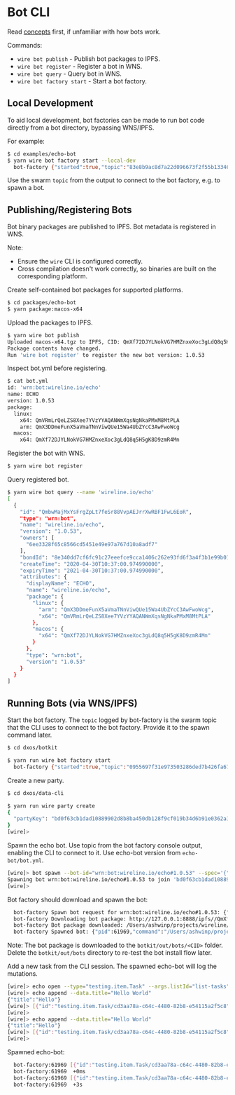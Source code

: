 # Bot CLI

Read [concepts](../botkit/README.md) first, if unfamiliar with how bots work.

Commands:

* `wire bot publish` - Publish bot packages to IPFS.
* `wire bot register` - Register a bot in WNS.
* `wire bot query` - Query bot in WNS.
* `wire bot factory start` - Start a bot factory.

## Local Development

To aid local development, bot factories can be made to run bot code directly from a bot directory, bypassing WNS/IPFS.

For example:

```bash
$ cd examples/echo-bot
$ yarn wire bot factory start --local-dev
  bot-factory {"started":true,"topic":"83e8b9ac8d7a22d096673f2f55b13346f225fd060fe869fab9c26042716753b5","peerId":"83e8b9ac8d7a22d096673f2f55b13346f225fd060fe869fab9c26042716753b5","localDev":true}
```

Use the swarm `topic` from the output to connect to the bot factory, e.g. to spawn a bot.

## Publishing/Registering Bots

Bot binary packages are published to IPFS. Bot metadata is registered in WNS.

Note:
* Ensure the `wire` CLI is configured correctly.
* Cross compilation doesn't work correctly, so binaries are built on the corresponding platform.


Create self-contained bot packages for supported platforms.

```bash
$ cd packages/echo-bot
$ yarn package:macos-x64
```

Upload the packages to IPFS.

```bash
$ yarn wire bot publish
Uploaded macos-x64.tgz to IPFS, CID: QmXf72DJYLNokVG7HMZnxeXoc3gLdQ8q5H5gK8D9zmR4Mn
Package contents have changed.
Run 'wire bot register' to register the new bot version: 1.0.53
```

Inspect bot.yml before registering.

```bash
$ cat bot.yml
id: 'wrn:bot:wireline.io/echo'
name: ECHO
version: 1.0.53
package:
  linux:
    x64: QmVRmLrQeLZS8Xee7YVzYYAQANWmXqsNgNkaPMxM8MtPLA
    arm: QmX3DDmeFunX5aVmaTNnViwQUe15Wa4UbZYcC3AwFwoWcg
  macos:
    x64: QmXf72DJYLNokVG7HMZnxeXoc3gLdQ8q5H5gK8D9zmR4Mn
```

Register the bot with WNS.

```bash
$ yarn wire bot register
```

Query registered bot.

```bash
$ yarn wire bot query --name 'wireline.io/echo'
[
  {
    "id": "QmbwMajMxYsFrgZpLt7feSr88VvpAEJrrXwRBF1FwL6EoR",
    "type": "wrn:bot",
    "name": "wireline.io/echo",
    "version": "1.0.53",
    "owners": [
      "6ee3328f65c8566cd5451e49e97a767d10a8adf7"
    ],
    "bondId": "8e340dd7cf6fc91c27eeefce9cca1406c262e93fd6f3a4f3b1e99b01161fcef3",
    "createTime": "2020-04-30T10:37:00.974990000",
    "expiryTime": "2021-04-30T10:37:00.974990000",
    "attributes": {
      "displayName": "ECHO",
      "name": "wireline.io/echo",
      "package": {
        "linux": {
          "arm": "QmX3DDmeFunX5aVmaTNnViwQUe15Wa4UbZYcC3AwFwoWcg",
          "x64": "QmVRmLrQeLZS8Xee7YVzYYAQANWmXqsNgNkaPMxM8MtPLA"
        },
        "macos": {
          "x64": "QmXf72DJYLNokVG7HMZnxeXoc3gLdQ8q5H5gK8D9zmR4Mn"
        }
      },
      "type": "wrn:bot",
      "version": "1.0.53"
    }
  }
]
```

## Running Bots (via WNS/IPFS)

Start the bot factory. The `topic` logged by bot-factory is the swarm topic that the CLI uses to connect to the bot factory. Provide it to the spawn command later.

```bash
$ cd dxos/botkit

$ yarn run wire bot factory start
  bot-factory {"started":true,"topic":"0955697f31e973503286ded7b426fa6725b9e6c9e06ba112f537467b0a1beb1e","peerId":"0955697f31e973503286ded7b426fa6725b9e6c9e06ba112f537467b0a1beb1e","localDev":false}
```

Create a new party.

```bash
$ cd dxos/data-cli

$ yarn run wire party create
{
  "partyKey": "bd0f63cb1dad10889902d8b8ba450db128f9cf019b34d6b91e0362a108085483"
}
[wire]>
```

Spawn the echo bot. Use topic from the bot factory console output, enabling the CLI to connect to it. Use echo-bot version from `echo-bot/bot.yml`.

```bash
[wire]> bot spawn --bot-id="wrn:bot:wireline.io/echo#1.0.53" --spec='{"type":"testing.item.Task","listId":"list-tasks"}' --topic 0955697f31e973503286ded7b426fa6725b9e6c9e06ba112f537467b0a1beb1e
Spawning bot wrn:bot:wireline.io/echo#1.0.53 to join 'bd0f63cb1dad10889902d8b8ba450db128f9cf019b34d6b91e0362a108085483' party with invitation: {"swarmKey":"305b70cf46d0e22628d424fce23ea6f76bd9da44df8a3ed3fe70e56858b0bffa","invitation":"878c110aaab9a7173e3562e882e10c4480c32789ff012733825034c1fa340be7","hash":"b8f9fc83963153f63ae9e36871abed598f248d61"}.
[wire]>
```

Bot factory should download and spawn the bot:

```bash
  bot-factory Spawn bot request for wrn:bot:wireline.io/echo#1.0.53: {"botConfig":{"botId":"wrn:bot:wireline.io/echo#1.0.53","topic":"bd0f63cb1dad10889902d8b8ba450db128f9cf019b34d6b91e0362a108085483","modelOptions":"{\"type\":\"testing.item.Task\",\"listId\":\"list-tasks\"}","invitation":"{\"swarmKey\":\"305b70cf46d0e22628d424fce23ea6f76bd9da44df8a3ed3fe70e56858b0bffa\",\"invitation\":\"878c110aaab9a7173e3562e882e10c4480c32789ff012733825034c1fa340be7\",\"hash\":\"b8f9fc83963153f63ae9e36871abed598f248d61\"}","__type_url":"dxos.protocol.bot.Spawn"}} +0ms
  bot-factory Downloading bot package: http://127.0.0.1:8888/ipfs//QmXf72DJYLNokVG7HMZnxeXoc3gLdQ8q5H5gK8D9zmR4Mn +7ms
  bot-factory Bot package downloaded: /Users/ashwinp/projects/wireline/incubator/dxos/botkit/out/bots/QmbwMajMxYsFrgZpLt7feSr88VvpAEJrrXwRBF1FwL6EoR +955ms
  bot-factory Spawned bot: {"pid":61969,"command":"/Users/ashwinp/projects/wireline/incubator/dxos/botkit/out/bots/QmbwMajMxYsFrgZpLt7feSr88VvpAEJrrXwRBF1FwL6EoR/main.bin","args":[],"wireEnv":{"WIRE_BOT_IPC_SERVER":"bot-61894","WIRE_BOT_TOPIC":"bd0f63cb1dad10889902d8b8ba450db128f9cf019b34d6b91e0362a108085483","WIRE_BOT_SPEC":"{\"type\":\"testing.item.Task\",\"listId\":\"list-tasks\"}","WIRE_BOT_INVITATION":"{\"swarmKey\":\"305b70cf46d0e22628d424fce23ea6f76bd9da44df8a3ed3fe70e56858b0bffa\",\"invitation\":\"878c110aaab9a7173e3562e882e10c4480c32789ff012733825034c1fa340be7\",\"hash\":\"b8f9fc83963153f63ae9e36871abed598f248d61\"}"},"topic":"bd0f63cb1dad10889902d8b8ba450db128f9cf019b34d6b91e0362a108085483","spec":"{\"type\":\"testing.item.Task\",\"listId\":\"list-tasks\"}","cwd":"/Users/ashwinp/projects/wireline/incubator/dxos/botkit/out/bots/QmbwMajMxYsFrgZpLt7feSr88VvpAEJrrXwRBF1FwL6EoR/.bots/d50e8a9f-f02c-4863-83b6-968749924ef3"} +19ms
```

Note: The bot package is downloaded to the `botkit/out/bots/<CID>` folder. Delete the `botkit/out/bots` directory to re-test the bot install flow later.

Add a new task from the CLI session. The spawned echo-bot will log the mutations.

```bash
[wire]> echo open --type="testing.item.Task" --args.listId="list-tasks"
[wire]> echo append --data.title="Hello World"
{"title":"Hello"}
[wire]> [{"id":"testing.item.Task/cd3aa78a-c64c-4480-82b8-e54115a2f5c8","properties":{"title":"Hello"}}]
[wire]>
[wire]> echo append --data.title="Hello World"
{"title":"Hello"}
[wire]> [{"id":"testing.item.Task/cd3aa78a-c64c-4480-82b8-e54115a2f5c8","properties":{"title":"Hello"}},{"id":"testing.item.Task/3a7703af-900b-424a-831a-712f8a0243ad","properties":{"title":"Hello"}}]
[wire]>
```

Spawned echo-bot:

```bash
  bot-factory:61969 [{"id":"testing.item.Task/cd3aa78a-c64c-4480-82b8-e54115a2f5c8","properties":{"title":"Hello"}}]
  bot-factory:61969  +0ms
  bot-factory:61969 [{"id":"testing.item.Task/cd3aa78a-c64c-4480-82b8-e54115a2f5c8","properties":{"title":"Hello"}},{"id":"testing.item.Task/3a7703af-900b-424a-831a-712f8a0243ad","properties":{"title":"Hello"}}]
  bot-factory:61969  +3s
```
